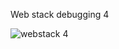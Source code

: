 Web stack debugging 4

![webstack 4](https://github.com/Annytech001/alx-system_engineering-devops/assets/117596977/479d4514-34ca-4af0-8e97-2b779538bd3d)
